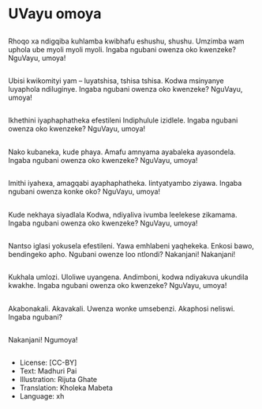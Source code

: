 # UVayu omoya

##
Rhoqo xa ndigqiba kuhlamba kwibhafu eshushu, shushu.
Umzimba wam uphola ube myoli myoli myoli.
Ingaba ngubani owenza oko kwenzeke?
NguVayu, umoya!

##
Ubisi kwikomityi yam – luyatshisa, tshisa tshisa.
Kodwa msinyanye luyaphola ndiluginye.
Ingaba ngubani owenza oko kwenzeke?
NguVayu, umoya!

##
Ikhethini iyaphaphatheka efestileni
Indiphulule izidlele.
Ingaba ngubani owenza oko kwenzeke?
NguVayu, umoya!

##
Nako kubaneka, kude phaya.
Amafu amnyama ayabaleka ayasondela.
Ingaba ngubani owenza oko kwenzeke?
NguVayu, umoya!

##
Imithi iyahexa, amagqabi ayaphaphatheka.
Iintyatyambo ziyawa.
Ingaba ngubani owenza konke oko?
NguVayu, umoya!

##
Kude nekhaya siyadlala
Kodwa, ndiyaliva ivumba leelekese zikamama.
Ingaba ngubani owenza oko kwenzeke?
NguVayu, umoya!

##
Nantso iglasi yokusela efestileni. Yawa emhlabeni yaqhekeka.
Enkosi bawo, bendingeko apho. Ngubani owenze loo ntlondi?
Nakanjani!
Nakanjani!

##
Kukhala umlozi. Uloliwe uyangena.
Andimboni, kodwa ndiyakuva ukundila kwakhe.
Ingaba ngubani owenza oko kwenzeke?
NguVayu, umoya!

##
Akabonakali. Akavakali.
Uwenza wonke umsebenzi.
Akaphosi neliswi. Ingaba ngubani?

##
Nakanjani!
Ngumoya!

##
* License: [CC-BY]
* Text: Madhuri Pai
* Illustration: Rijuta Ghate
* Translation: Kholeka Mabeta
* Language: xh
